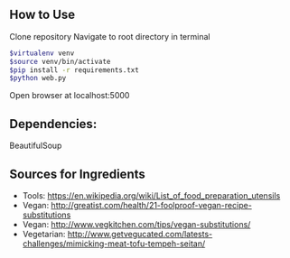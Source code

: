 ## How to Use
Clone repository
Navigate to root directory in terminal
```bash
$virtualenv venv
$source venv/bin/activate
$pip install -r requirements.txt
$python web.py
```
Open browser at localhost:5000

## Dependencies:
BeautifulSoup

## Sources for Ingredients
- Tools: https://en.wikipedia.org/wiki/List_of_food_preparation_utensils
- Vegan: http://greatist.com/health/21-foolproof-vegan-recipe-substitutions
- Vegan: http://www.vegkitchen.com/tips/vegan-substitutions/
- Vegetarian: http://www.getvegucated.com/latests-challenges/mimicking-meat-tofu-tempeh-seitan/

